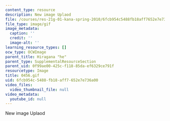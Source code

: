 ```yaml
---
content_type: resource
description: New image Uplaod
file: /courses/res-21g-01-kana-spring-2010/6fcb954c5488fb18aff7652e7e736a00_0456.gif
file_type: image/gif
image_metadata:
  caption: ''
  credit: ''
  image-alt: ''
learning_resource_types: []
ocw_type: OCWImage
parent_title: Hiragana "he"
parent_type: SupplementalResourceSection
parent_uid: 0f99ae00-425c-f118-85da-ef6329ce791f
resourcetype: Image
title: 0456.gif
uid: 6fcb954c-5488-fb18-aff7-652e7e736a00
video_files:
  video_thumbnail_file: null
video_metadata:
  youtube_id: null
---
```

New image Uplaod

